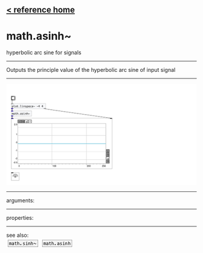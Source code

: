 [< reference home](index.html)
---

# math.asinh~


hyperbolic arc sine for signals

---

Outputs the principle value of the hyperbolic arc sine of input signal
<br>


---


![example](examples/math.asinh~-example.jpg)

---
arguments:


---
properties:


---
see also:<br>
[![math.sinh~](img/object_math.sinh~.png)](math.sinh~.html)
[![math.asinh](img/object_math.asinh.png)](math.asinh.html)
